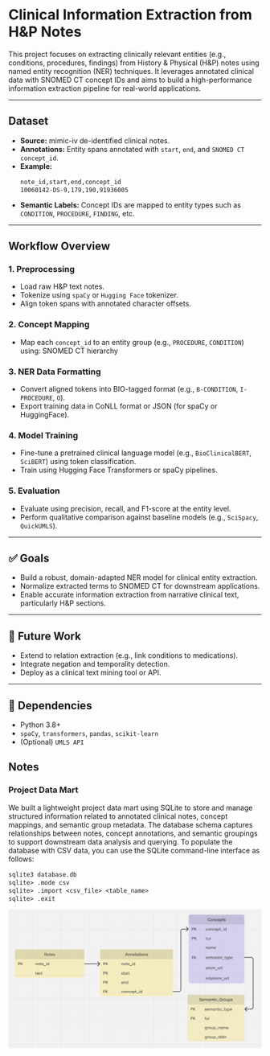 # Clinical Information Extraction from H&P Notes

This project focuses on extracting clinically relevant entities (e.g., conditions, procedures, findings) from History & Physical (H&P) notes using named entity recognition (NER) techniques. It leverages annotated clinical data with SNOMED CT concept IDs and aims to build a high-performance information extraction pipeline for real-world applications.

---

## Dataset
- **Source:** mimic-iv de-identified clinical notes.
- **Annotations:** Entity spans annotated with `start`, `end`, and `SNOMED CT concept_id`.
- **Example:**
  ```
  note_id,start,end,concept_id
  10060142-DS-9,179,190,91936005
  ```
- **Semantic Labels:** Concept IDs are mapped to entity types such as `CONDITION`, `PROCEDURE`, `FINDING`, etc.

---

## Workflow Overview

### 1. **Preprocessing**
- Load raw H&P text notes.
- Tokenize using `spaCy` or `Hugging Face` tokenizer.
- Align token spans with annotated character offsets.

### 2. **Concept Mapping**
- Map each `concept_id` to an entity group (e.g., `PROCEDURE`, `CONDITION`) using: SNOMED CT hierarchy

### 3. **NER Data Formatting**
- Convert aligned tokens into BIO-tagged format (e.g., `B-CONDITION`, `I-PROCEDURE`, `O`).
- Export training data in CoNLL format or JSON (for spaCy or HuggingFace).

### 4. **Model Training**
- Fine-tune a pretrained clinical language model (e.g., `BioClinicalBERT`, `SciBERT`) using token classification.
- Train using Hugging Face Transformers or spaCy pipelines.

### 5. **Evaluation**
- Evaluate using precision, recall, and F1-score at the entity level.
- Perform qualitative comparison against baseline models (e.g., `SciSpacy`, `QuickUMLS`).

---

## ✅ Goals

- Build a robust, domain-adapted NER model for clinical entity extraction.
- Normalize extracted terms to SNOMED CT for downstream applications.
- Enable accurate information extraction from narrative clinical text, particularly H&P sections.

---

## 🚀 Future Work

- Extend to relation extraction (e.g., link conditions to medications).
- Integrate negation and temporality detection.
- Deploy as a clinical text mining tool or API.

---

## 📎 Dependencies

- Python 3.8+
- `spaCy`, `transformers`, `pandas`, `scikit-learn`
- (Optional) `UMLS API`

## Notes

### Project Data Mart

We built a lightweight project data mart using SQLite to store and manage structured information related to annotated clinical notes, concept mappings, and semantic group metadata. The database schema captures relationships between notes, concept annotations, and semantic groupings to support downstream data analysis and querying. To populate the database with CSV data, you can use the SQLite command-line interface as follows:
```
sqlite3 database.db
sqlite> .mode csv
sqlite> .import <csv_file> <table_name>
sqlite> .exit
```

![alt text](figures/schema.png)
